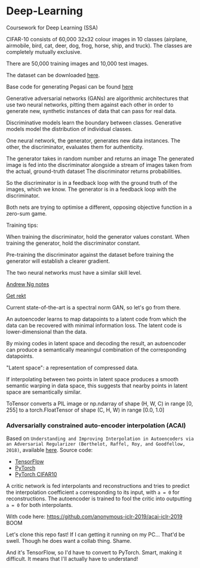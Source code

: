 # Deep-Learning
Coursework for Deep Learning (SSA)

CIFAR-10 consists of 60,000 32x32 colour images in 10 classes (airplane, airmobile, bird, cat, deer, dog, frog, horse,
ship, and truck). The classes are completely mutually exclusive.

There are 50,000 training images and 10,000 test images. 


The dataset can be downloaded [here](https://www.cs.toronto.edu/~kriz/cifar-10-python.tar.gz).

Base code for generating Pegasi can be found [here](https://colab.research.google.com/gist/cwkx/c0e7421f470255bb6536e523dba703b5/coursework-pegasus.ipynb)

Generative adversarial networks (GANs) are algorithmic architectures that use two neural networks,
pitting them against each other in order to generate new, synthetic instances of data that
can pass for real data. 

Discriminative models learn the boundary between classes.
Generative models model the distribution of individual classes.

One neural network, the generator, generates new data instances. The other, the discriminator,
evaluates them for authenticity. 

The generator takes in random number and returns an image
The generated image is fed into the discriminator alongside a stream of images
taken from the actual, ground-truth dataset
The discriminator returns probabilities.

So the discriminator is in a feedback loop with the ground truth of the images, which we know.
The generator is in a feedback loop with the discriminator.

Both nets are trying to optimise a different, opposing objective function in a zero-sum game.

Training tips:

When training the discriminator, hold the generator values constant.
When training the generator, hold the discriminator constant.

Pre-training the discriminator against the dataset before training the generator will establish a clearer gradient.

The two neural networks must have a similar skill level.

[Andrew Ng notes](http://cs229.stanford.edu/notes/cs229-notes2.pdf)

[Get rekt](https://machinelearningmastery.com/how-to-develop-a-generative-adversarial-network-for-a-cifar-10-small-object-photographs-from-scratch/)

Current state-of-the-art is a spectral norm GAN, so let's go from there.

An autoencoder learns to map datapoints to a latent code from which the data can be recovered
with minimal information loss. The latent code is lower-dimensional than the data.

By mixing codes in latent space and decoding the result, an autoencoder can produce a semantically meaningul combination
of the corresponding datapoints. 

"Latent space": a representation of compressed data.

If interpolating between two points in latent space produces a smooth semantic warping in data space,
this suggests that nearby points in latent space are semantically similar. 


ToTensor converts a PIL image or np.ndarray of shape (H, W, C) in range [0, 255]
to a torch.FloatTensor of shape (C, H, W) in range [0.0, 1.0]

### Adversarially constrained auto-encoder interpolation (ACAI)

Based on `Understanding and Improving Interpolation in Autoencoders via an Adversarial Regularizer
(Berthelot, Raffel, Roy, and Goodfellow, 2018)`, available [here](https://arxiv.org/abs/1807.07543). Source code:
* [TensorFlow](https://github.com/anonymous-iclr-2019/acai-iclr-2019)
* [PyTorch](https://gist.github.com/kylemcdonald/e8ca989584b3b0e6526c0a737ed412f0)
* [PyTorch CIFAR10](https://github.com/kuangliu/pytorch-cifar)


A critic network is fed interpolants and reconstructions and tries to predict the interpolation coefficient
`a` corresponding to its input, with `a = 0` for reconstructions. The autoencoder is trained to fool the critic
into outputting `a = 0` for both interpolants. 

With code here: https://github.com/anonymous-iclr-2019/acai-iclr-2019
BOOM

Let's clone this repo fast!
If I can getting it running on my PC...
That'd be swell.
Though he does want a collab thing. Shame. 

And it's TensorFlow, so I'd have to convert to PyTorch. Smart, making it difficult.
It means that I'll actually have to understand!
